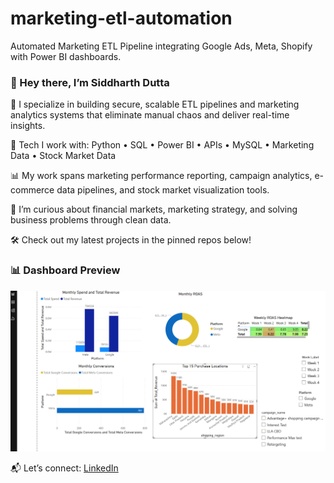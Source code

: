 # marketing-etl-automation
Automated Marketing ETL Pipeline integrating Google Ads, Meta, Shopify with Power BI dashboards.

### 👋 Hey there, I’m Siddharth Dutta

🚀 I specialize in building secure, scalable ETL pipelines and marketing analytics systems that eliminate manual chaos and deliver real-time insights.

🔧 Tech I work with: Python • SQL • Power BI • APIs • MySQL • Marketing Data • Stock Market Data

📊 My work spans marketing performance reporting, campaign analytics, e-commerce data pipelines, and stock market visualization tools.

🧠 I’m curious about financial markets, marketing strategy, and solving business problems through clean data.

🛠️ Check out my latest projects in the pinned repos below!

### 📊 Dashboard Preview  
![Dashboard](dashboard_preview.png)

📬 Let’s connect: [LinkedIn](https://www.linkedin.com/in/siddharth-dutta-b0a04575/)

